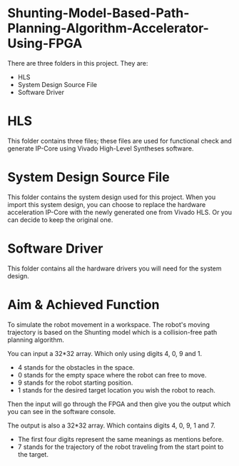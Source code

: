 # Shunting-Model-Based-Path-Planning-Algorithm-Accelerator-Using-FPGA
There are three folders in this project. They are:
 - HLS
 - System Design Source File
 - Software Driver
 
# HLS
This folder contains three files; these files are used for functional check and generate IP-Core using Vivado High-Level Syntheses software.
# System Design Source File
This folder contains the system design used for this project. When you import this system design, you can choose to replace the hardware acceleration IP-Core with the newly generated one from Vivado HLS. Or you can decide to keep the original one.
# Software Driver
This folder contains all the hardware drivers you will need for the system design.
# Aim & Achieved Function
To simulate the robot movement in a workspace. The robot's moving trajectory is based on the Shunting model which is a collision-free path planning algorithm.

You can input a 32\*32 array. Which only using digits 4, 0, 9 and 1. 
  - 4 stands for the obstacles in the space.
  - 0 stands for the empty space where the robot can free to move.
  - 9 stands for the robot starting position.
  - 1 stands for the desired target location you wish the robot to reach.

Then the input will go through the FPGA and then give you the output which you can see in the software console.

The output is also a 32\*32 array. Which contains digits 4, 0, 9, 1 and 7.
  - The first four digits represent the same meanings as mentions before.
  - 7 stands for the trajectory of the robot traveling from the start point to the target.
